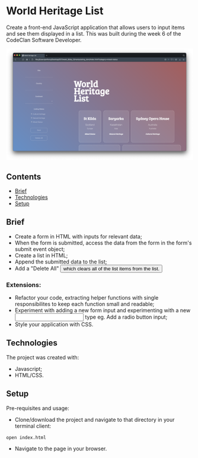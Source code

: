 # World Heritage List

Create a front-end JavaScript application that allows users to input items and see them displayed in a list. This was built during the week 6 of the CodeClan Software Developer.

![](https://github.com/ByAnthony/world_heritage_list/blob/main/images/Screenshot%202021-10-09%20at%2015.11.49.png?raw=true)

## Contents
* [Brief](#brief)
* [Technologies](#technologies)
* [Setup](#setup)

## Brief
- Create a form in HTML with inputs for relevant data;
- When the form is submitted, access the data from the form in the form's submit event object;
- Create a list in HTML;
- Append the submitted data to the list;
- Add a "Delete All" <button> which clears all of the list items from the list.

### Extensions:
- Refactor your code, extracting helper functions with single responsibilites to keep each function small and readable;
- Experiment with adding a new form input and experimenting with a new <input> type eg. Add a radio button input;
- Style your application with CSS.

## Technologies
The project was created with:
- Javascript;
- HTML/CSS.

## Setup
Pre-requisites and usage:
- Clone/download the project and navigate to that directory in your terminal client:
```
open index.html
```
- Navigate to the page in your browser.
